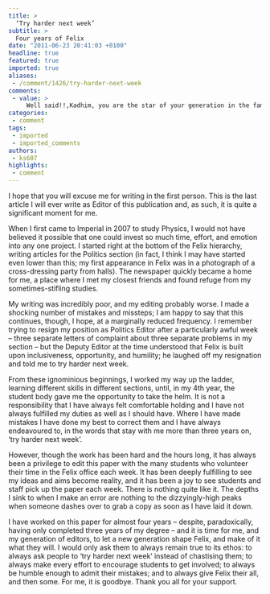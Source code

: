 ```yaml
---
title: >
  ‘Try harder next week’
subtitle: >
  Four years of Felix
date: "2011-06-23 20:41:03 +0100"
headline: true
featured: true
imported: true
aliases:
 - /comment/1426/try-harder-next-week
comments:
 - value: >
     Well said!!,Kadhim, you are the star of your generation in the family, too young to talk about the next generation!
categories:
 - comment
tags:
 - imported
 - imported_comments
authors:
 - ks607
highlights:
 - comment
---
```


I hope that you will excuse me for writing in the first person. This is the last article I will ever write as Editor of this publication and, as such, it is quite a significant moment for me.

When I first came to Imperial in 2007 to study Physics, I would not have believed it possible that one could invest so much time, effort, and emotion into any one project. I started right at the bottom of the Felix hierarchy, writing articles for the Politics section (in fact, I think I may have started even lower than this; my first appearance in Felix was in a photograph of a cross-dressing party from halls). The newspaper quickly became a home for me, a place where I met my closest friends and found refuge from my sometimes-stifling studies.

My writing was incredibly poor, and my editing probably worse. I made a shocking number of mistakes and missteps; I am happy to say that this continues, though, I hope, at a marginally reduced frequency. I remember trying to resign my position as Politics Editor after a particularly awful week – three separate letters of complaint about three separate problems in my section – but the Deputy Editor at the time understood that Felix is built upon inclusiveness, opportunity, and humility; he laughed off my resignation and told me to try harder next week.

From these ignominious beginnings, I worked my way up the ladder, learning different skills in different sections, until, in my 4th year, the student body gave me the opportunity to take the helm. It is not a responsibility that I have always felt comfortable holding and I have not always fulfilled my duties as well as I should have. Where I have made mistakes I have done my best to correct them and I have always endeavoured to, in the words that stay with me more than three years on, ‘try harder next week’.

However, though the work has been hard and the hours long, it has always been a privilege to edit this paper with the many students who volunteer their time in the Felix office each week. It has been deeply fulfilling to see my ideas and aims become reality, and it has been a joy to see students and staff pick up the paper each week. There is nothing quite like it. The depths I sink to when I make an error are nothing to the dizzyingly-high peaks when someone dashes over to grab a copy as soon as I have laid it down.

I have worked on this paper for almost four years – despite, paradoxically, having only completed three years of my degree – and it is time for me, and my generation of editors, to let a new generation shape Felix, and make of it what they will. I would only ask them to always remain true to its ethos: to always ask people to ‘try harder next week’ instead of chastising them; to always make every effort to encourage students to get involved; to always be humble enough to admit their mistakes; and to always give Felix their all, and then some. For me, it is goodbye. Thank you all for your support.
